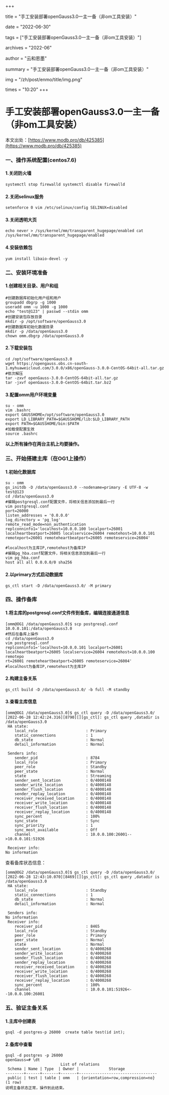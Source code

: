 +++

title = "手工安装部署openGauss3.0一主一备（非om工具安装）" 

date = "2022-06-30" 

tags = ["手工安装部署openGauss3.0一主一备（非om工具安装）"] 

archives = "2022-06" 

author = "云和恩墨" 

summary = "手工安装部署openGauss3.0一主一备（非om工具安装）"

img = "/zh/post/enmo/title/img.png" 

times = "10:20"
+++

# 手工安装部署openGauss3.0一主一备（非om工具安装）

本文出处：[https://www.modb.pro/db/425385](https://www.modb.pro/db/425385)

### 一、操作系统配置(centos7.6)

#### 1.关闭防火墙

```
systemctl stop firewalld systemctl disable firewalld 
```

#### 2.关闭selinux服务

```
setenforce 0 vim /etc/selinux/config SELINUX=disabled 
```

#### 3.关闭透明大页

```
echo never > /sys/kernel/mm/transparent_hugepage/enabled cat /sys/kernel/mm/transparent_hugepage/enabled 
```

#### 4.安装依赖包

```
yum install libaio-devel -y 
```

### 二、安装环境准备

#### 1.创建相关目录、用户和组

```
#创建数据库初始化用户组和用户
groupadd dbgrp -g 1000
useradd omm -u 1000 -g 1000
echo "test@123" | passwd --stdin omm
#创建安装包存放目录
mkdir -p /opt/software/openGauss3.0
#创建数据库初始化数据目录
mkdir -p /data/openGauss3.0
chown omm.dbgrp /data/openGauss3.0
```

#### 2.下载安装包

```
cd /opt/software/openGauss3.0
wget https://opengauss.obs.cn-south-1.myhuaweicloud.com/3.0.0/x86/openGauss-3.0.0-CentOS-64bit-all.tar.gz
#依次解压
tar -zxvf openGauss-3.0.0-CentOS-64bit-all.tar.gz
tar -jxvf openGauss-3.0.0-CentOS-64bit.tar.bz2
```

#### 3.配置omm用户环境变量

```
su - omm
vim .bashrc
export GAUSSHOME=/opt/software/openGauss3.0
export LD_LIBRARY_PATH=$GAUSSHOME/lib:$LD_LIBRARY_PATH
export PATH=$GAUSSHOME/bin:$PATH
#加载使配置生效
source .bashrc
```

**以上所有操作在两台主机上均要操作。**

### 三、开始搭建主库（在OG1上操作）

#### 1.初始化数据库

```
su - omm
gs_initdb -D /data/openGauss3.0 --nodename=primary -E UTF-8 -w test@123
cd /data/openGauss3.0
#编辑postgresql.conf配置文件，将相关信息添加到最后一行
vim postgresql.conf
port=26000
listen_addresses = '0.0.0.0'
log_directory = 'pg_log'
remote_read_mode=non_authentication
replconninfo1='localhost=10.0.0.100 localport=26001 localheartbeatport=26005 localservice=26004 remotehost=10.0.0.101 remoteport=26001 remoteheartbeatport=26005 remoteservice=26004'

#localhost为主库IP,remotehost为备库IP
#编辑pg_hba.conf配置文件，将相关信息添加到最后一行
vim pg_hba.conf
host all all 0.0.0.0/0 sha256
```

#### 2.以primary方式启动数据库

```
gs_ctl start -D /data/openGauss3.0/ -M primary 
```

### 四、操作备库

#### 1.将主库的postgresql.conf文件传到备库，编辑连接通道信息

```
[omm@OG1 /data/openGauss3.0]$ scp postgresql.conf 10.0.0.101:/data/openGauss3.0
#然后在备库上操作
cd /data/openGauss3.0
vim postgresql.conf
replconninfo1='localhost=10.0.0.101 localport=26001 localheartbeatport=26005 localservice=26004 remotehost=10.0.0.100 remotepo
rt=26001 remoteheartbeatport=26005 remoteservice=26004'
#localhost为备库IP,remotehost为主库IP
```

#### 2.构建主备关系

```
gs_ctl build -D /data/openGauss3.0/ -b full -M standby 
```

#### 3.查看主库信息

```
[omm@OG1 /data/openGauss3.0]$ gs_ctl query -D /data/openGauss3.0/
[2022-06-28 12:42:24.316][8790][][gs_ctl]: gs_ctl query ,datadir is /data/openGauss3.0 
 HA state:           
	local_role                     : Primary
	static_connections             : 1
	db_state                       : Normal
	detail_information             : Normal

 Senders info:       
	sender_pid                     : 8784
	local_role                     : Primary
	peer_role                      : Standby
	peer_state                     : Normal
	state                          : Streaming
	sender_sent_location           : 0/4000148
	sender_write_location          : 0/4000148
	sender_flush_location          : 0/4000148
	sender_replay_location         : 0/4000148
	receiver_received_location     : 0/4000148
	receiver_write_location        : 0/4000148
	receiver_flush_location        : 0/4000148
	receiver_replay_location       : 0/4000148
	sync_percent                   : 100%
	sync_state                     : Sync
	sync_priority                  : 1
	sync_most_available            : Off
	channel                        : 10.0.0.100:26001-->10.0.0.101:51926

 Receiver info:      
No information 
```

查看备库状态信息：

```
[omm@OG2 /data/openGauss3.0]$ gs_ctl query -D /data/openGauss3.0/
[2022-06-28 12:43:10.070][8469][][gs_ctl]: gs_ctl query ,datadir is /data/openGauss3.0 
 HA state:           
	local_role                     : Standby
	static_connections             : 1
	db_state                       : Normal
	detail_information             : Normal

 Senders info:       
No information 
 Receiver info:      
	receiver_pid                   : 8465
	local_role                     : Standby
	peer_role                      : Primary
	peer_state                     : Normal
	state                          : Normal
	sender_sent_location           : 0/4000268
	sender_write_location          : 0/4000268
	sender_flush_location          : 0/4000268
	sender_replay_location         : 0/4000268
	receiver_received_location     : 0/4000268
	receiver_write_location        : 0/4000268
	receiver_flush_location        : 0/4000268
	receiver_replay_location       : 0/4000268
	sync_percent                   : 100%
	channel                        : 10.0.0.101:51926<--10.0.0.100:26001
```

### 五、验证主备关系

#### 1.主库中创建表

```
gsql -d postgres-p 26000  create table test(id int); 
```

#### 2.备库中查看

```
gsql -d postgres -p 26000
openGauss=# \dt
                        List of relations
 Schema | Name | Type  | Owner |             Storage              
--------+------+-------+-------+----------------------------------
 public | test | table | omm   | {orientation=row,compression=no}
(1 row)
说明主备状态正常，操作到此结束。
```
